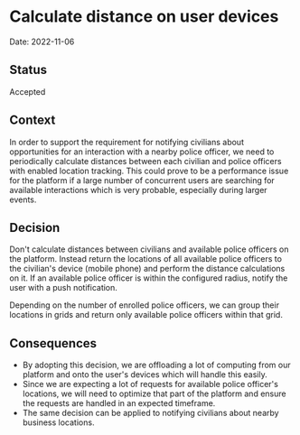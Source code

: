 # Calculate distance on user devices

Date: 2022-11-06

## Status
Accepted

## Context

In order to support the requirement for notifying civilians about opportunities for an interaction with a nearby police officer, we need to periodically
calculate distances between each civilian and police officers with enabled location tracking. This could prove to be a performance issue for the platform
if a large number of concurrent users are searching for available interactions which is very probable, especially during larger events.

## Decision

Don't calculate distances between civilians and available police officers on the platform. Instead return the locations of all available police officers to the
civilian's device (mobile phone) and perform the distance calculations on it. If an available police officer is within the configured radius, notify the user
with a push notification.

Depending on the number of enrolled police officers, we can group their locations in grids and return only available police officers within that grid.

## Consequences

* By adopting this decision, we are offloading a lot of computing from our platform and onto the user's devices which will handle this easily.
* Since we are expecting a lot of requests for available police officer's locations, we will need to optimize that part of the platform and ensure the requests
are handled in an expected timeframe.
* The same decision can be applied to notifying civilians about nearby business locations.

